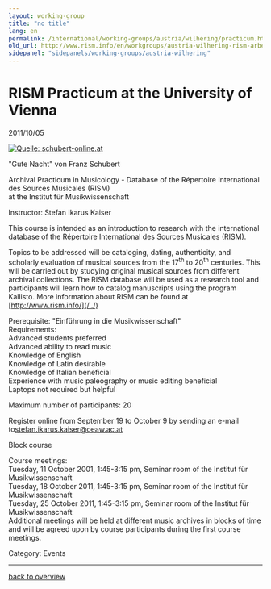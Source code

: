```yaml
---
layout: working-group
title: "no title"
lang: en
permalink: /international/working-groups/austria/wilhering/practicum.html
old_url: http://www.rism.info/en/workgroups/austria-wilhering-rism-arbeitsgruppe-stift-wilhering/home/newsdetails/article/71/rism-practicum-at-the-university-of-vienna.html
sidepanel: "sidepanels/working-groups/austria-wilhering"
---
```


# RISM Practicum at the University of Vienna

 2011/10/05

[![Quelle: schubert-online.at](/uploads/_processed_/csm_Winterreise_107af99281.jpg)](/index.php?eID=tx_cms_showpic&file=3621&md5=0831932f2bd7907c968ef8659fbcc714f12f60a1&parameters%5B0%5D=YTo0OntzOjU6IndpZHRoIjtzOjQ6IjgwMG0iO3M6NjoiaGVpZ2h0IjtzOjM6IjYw&parameters%5B1%5D=MCI7czo3OiJib2R5VGFnIjtzOjQyOiI8Ym9keSBiZ0NvbG9yPSIjZmZmZmZmIiBz&parameters%5B2%5D=dHlsZT0ibWFyZ2luOjA7Ij4iO3M6NDoid3JhcCI7czozNzoiPGEgaHJlZj0iamF2&parameters%5B3%5D=YXNjcmlwdDpjbG9zZSgpOyI%2BIHwgPC9hPiI7fQ%3D%3D)

"Gute Nacht" von Franz Schubert

Archival Practicum in Musicology - Database of the Répertoire International des Sources Musicales (RISM)  
at the Institut für Musikwissenschaft

Instructor: Stefan Ikarus Kaiser

This course is intended as an introduction to research with the international database of the Répertoire International des Sources Musicales (RISM).

Topics to be addressed will be cataloging, dating, authenticity, and scholarly evaluation of musical sources from the 17<sup><span lang="en-US">th</span></sup> to 20<sup><span lang="en-US">th</span></sup> centuries. This will be carried out by studying original musical sources from different archival collections. The RISM database will be used as a research tool and participants will learn how to catalog manuscripts using the program Kallisto. More information about RISM can be found at [http://www.rism.info/](/../)

Prerequisite: "Einführung in die Musikwissenschaft"  
Requirements:  
Advanced students preferred  
Advanced ability to read music  
Knowledge of English  
Knowledge of Latin desirable  
Knowledge of Italian beneficial  
Experience with music paleography or music editing beneficial  
Laptops not required but helpful

Maximum number of participants: 20

Register online from September 19 to October 9 by sending an e-mail to[stefan.ikarus.kaiser@oeaw.ac.at](mailto:stefan.ikarus.kaiser@oeaw.ac.at)

Block course

Course meetings:  
Tuesday, 11 October 2001, 1:45-3:15 pm, Seminar room of the Institut für Musikwissenschaft   
Tuesday, 18 October 2011, 1:45-3:15 pm, Seminar room of the Institut für Musikwissenschaft  
Tuesday, 25 October 2011, 1:45-3:15 pm, Seminar room of the Institut für Musikwissenschaft   
Additional meetings will be held at different music archives in blocks of time and will be agreed upon by course participants during the first course meetings. 

 Category: Events   

* * *

[back to overview](/en/workgroups/austria-wilhering-rism-arbeitsgruppe-stift-wilhering/home.html)